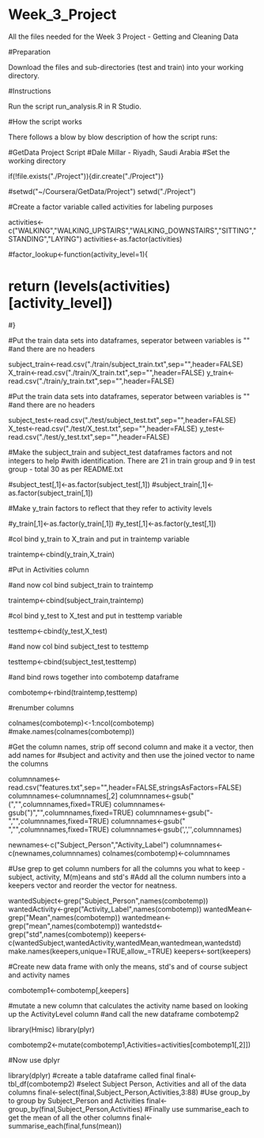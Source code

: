 # Week_3_Project
All the files needed for the Week 3 Project - Getting and Cleaning Data

#Preparation

Download the files and sub-directories (test and train) into your working directory.

#Instructions

Run the script run_analysis.R in R Studio.

#How the script works

There follows a blow by blow description of how the script runs:

#GetData Project Script 
#Dale Millar - Riyadh, Saudi Arabia
#Set the working directory

if(!file.exists("./Project")){dir.create("./Project")}

#setwd("~/Coursera/GetData/Project")
setwd("./Project")

#Create a factor variable called activities for labeling purposes

activities<-c("WALKING","WALKING_UPSTAIRS","WALKING_DOWNSTAIRS","SITTING","STANDING","LAYING")
activities<-as.factor(activities)


#factor_lookup<-function(activity_level=1){
#  return (levels(activities)[activity_level])
#}

#Put the train data sets into dataframes, seperator between variables is ""
#and there are no headers

subject_train<-read.csv("./train/subject_train.txt",sep="",header=FALSE)
X_train<-read.csv("./train/X_train.txt",sep="",header=FALSE)
y_train<-read.csv("./train/y_train.txt",sep="",header=FALSE)

#Put the train data sets into dataframes, seperator between variables is ""
#and there are no headers

subject_test<-read.csv("./test/subject_test.txt",sep="",header=FALSE)
X_test<-read.csv("./test/X_test.txt",sep="",header=FALSE)
y_test<-read.csv("./test/y_test.txt",sep="",header=FALSE)

#Make the subject_train and subject_test dataframes factors and not integers to help
#with identification.  There are 21 in train group and 9 in test group - total 30 as per README.txt 

#subject_test[,1]<-as.factor(subject_test[,1])
#subject_train[,1]<-as.factor(subject_train[,1])

#Make y_train factors to reflect that they refer to activity levels

#y_train[,1]<-as.factor(y_train[,1])
#y_test[,1]<-as.factor(y_test[,1])

#col bind y_train to X_train and put in traintemp variable

traintemp<-cbind(y_train,X_train)

#Put in Activities column



#and now col bind subject_train to traintemp

traintemp<-cbind(subject_train,traintemp)

#col bind y_test to X_test and put in testtemp variable

testtemp<-cbind(y_test,X_test)

#and now col bind subject_test to testtemp

testtemp<-cbind(subject_test,testtemp)

#and bind rows together into combotemp dataframe

combotemp<-rbind(traintemp,testtemp)

#renumber columns

colnames(combotemp)<-1:ncol(combotemp)
#make.names(colnames(combotemp))

#Get the column names, strip off second column and make it a vector, then add names for 
#subject and activity and then use the joined vector to name the columns

columnnames<-read.csv("features.txt",sep="",header=FALSE,stringsAsFactors=FALSE)
columnnames<-columnnames[,2]
columnnames<-gsub("(","",columnnames,fixed=TRUE)
columnnames<-gsub(")","",columnnames,fixed=TRUE)
columnnames<-gsub("-","",columnnames,fixed=TRUE)
columnnames<-gsub(" ","",columnnames,fixed=TRUE)
columnnames<-gsub(',','',columnnames)

newnames<-c("Subject_Person","Activity_Label")
columnnames<-c(newnames,columnnames)
colnames(combotemp)<-columnnames

#Use grep to get column numbers for all the columns you what to keep - subject, activity, M(m)eans and std's
#Add all the column numbers into a keepers vector and reorder the vector for neatness.

wantedSubject<-grep("Subject_Person",names(combotemp))
wantedActivity<-grep("Activity_Label",names(combotemp))
wantedMean<-grep("Mean",names(combotemp))
wantedmean<-grep("mean",names(combotemp))
wantedstd<-grep("std",names(combotemp))
keepers<-c(wantedSubject,wantedActivity,wantedMean,wantedmean,wantedstd)
make.names(keepers,unique=TRUE,allow_=TRUE)
keepers<-sort(keepers)

#Create new data frame with only the means, std's and of course subject and activity names

combotemp1<-combotemp[,keepers]

#mutate a new column that calculates the activity name based on looking up the ActivityLevel column
#and call the new dataframe combotemp2

library(Hmisc)
library(plyr)

combotemp2<-mutate(combotemp1,Activities=activities[combotemp1[,2]])

#Now use dplyr

library(dplyr)
#create a table dataframe called final
final<-tbl_df(combotemp2)
#select Subject Person, Activities and all of the data columns
final<-select(final,Subject_Person,Activities,3:88)
#Use group_by to group by Subject_Person and Activities
final<-group_by(final,Subject_Person,Activities)
#Finally use summarise_each to get the mean of all the other columns
final<-summarise_each(final,funs(mean))
